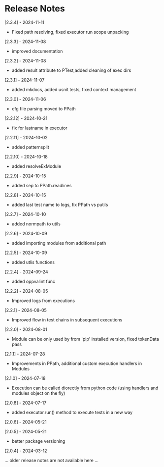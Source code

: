 # Release Notes

[2.3.4] - 2024-11-11<br>
- Fixed path resolving, fixed executor run scope unpacking

[2.3.3] - 2024-11-08<br>
- improved documentation

[2.3.2] - 2024-11-08<br>
- added result attribute to PTest,added cleaning of exec dirs

[2.3.1] - 2024-11-07<br>
- added mkdocs, added usnit tests, fixed context management

[2.3.0] - 2024-11-06<br>
- cfg file parsing moved to PPath

[2.2.12] - 2024-10-21<br>
- fix for lastname in executor

[2.2.11] - 2024-10-02<br>
- added patternsplit

[2.2.10] - 2024-10-18<br>
- added resolveExModule

[2.2.9] - 2024-10-15<br>
- added sep to PPath.readlines

[2.2.8] - 2024-10-15<br>
- added last test name to logs, fix PPath vs putils

[2.2.7] - 2024-10-10<br>
- added normpath to utils

[2.2.6] - 2024-10-09<br>
- added importing modules from additional path

[2.2.5] - 2024-10-09<br>
- added utlis functions

[2.2.4] - 2024-09-24<br>
- added oppvalint func

[2.2.2] - 2024-08-05<br>
- Improved logs from executions

[2.2.1] - 2024-08-05<br>
- Improved flow in test chains in subsequent executions

[2.2.0] - 2024-08-01<br>
- Module can be only used by from 'pip' installed version, fixed tokenData pass

[2.1.1] - 2024-07-28<br>
- Improvements in PPath, additional custom execution handlers in Modules
 
[2.1.0] - 2024-07-18<br>
- Execution can be called diorectly from python code (using handlers and modules object on the fly)

[2.0.8] - 2024-07-17<br>
- added executor.run() method to execute tests in a new way

[2.0.6] - 2024-05-21<br>


[2.0.5] - 2024-05-21<br>
- better package versioning

[2.0.4] - 2024-03-12<br>

... older release notes are not available here ...


